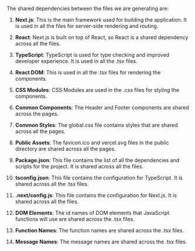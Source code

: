 The shared dependencies between the files we are generating are:

1. **Next.js**: This is the main framework used for building the application. It is used in all the files for server-side rendering and routing.

2. **React**: Next.js is built on top of React, so React is a shared dependency across all the files.

3. **TypeScript**: TypeScript is used for type checking and improved developer experience. It is used in all the .tsx files.

4. **React DOM**: This is used in all the .tsx files for rendering the components.

5. **CSS Modules**: CSS Modules are used in the .css files for styling the components.

6. **Common Components**: The Header and Footer components are shared across the pages.

7. **Common Styles**: The global.css file contains styles that are shared across all the pages.

8. **Public Assets**: The favicon.ico and vercel.svg files in the public directory are shared across all the pages.

9. **Package.json**: This file contains the list of all the dependencies and scripts for the project. It is shared across all the files.

10. **tsconfig.json**: This file contains the configuration for TypeScript. It is shared across all the .tsx files.

11. **.next/config.js**: This file contains the configuration for Next.js. It is shared across all the files.

12. **DOM Elements**: The id names of DOM elements that JavaScript functions will use are shared across the .tsx files.

13. **Function Names**: The function names are shared across the .tsx files.

14. **Message Names**: The message names are shared across the .tsx files.